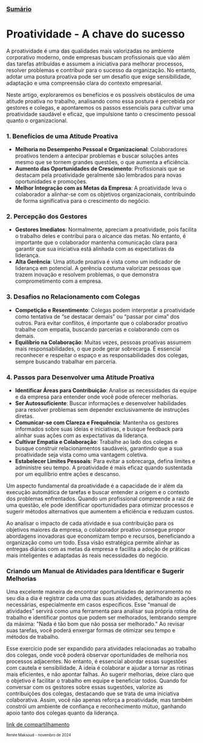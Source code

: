 ### [Sumário](<https://maksoud.github.io/Sumário>)
# Proatividade - A chave do sucesso

A proatividade é uma das qualidades mais valorizadas no ambiente corporativo moderno, onde empresas buscam profissionais que vão além das tarefas atribuídas e assumem a iniciativa para melhorar processos, resolver problemas e contribuir para o sucesso da organização. No entanto, adotar uma postura proativa pode ser um desafio que exige sensibilidade, adaptação e uma compreensão clara do contexto empresarial. 

Neste artigo, exploraremos os benefícios e os possíveis obstáculos de uma atitude proativa no trabalho, analisando como essa postura é percebida por gestores e colegas, e apontaremos os passos essenciais para cultivar uma proatividade saudável e eficaz, que impulsione tanto o crescimento pessoal quanto o organizacional.

### 1. **Benefícios de uma Atitude Proativa**
   - **Melhoria no Desempenho Pessoal e Organizacional**: Colaboradores proativos tendem a antecipar problemas e buscar soluções antes mesmo que se tornem grandes questões, o que aumenta a eficiência.
   - **Aumento das Oportunidades de Crescimento**: Profissionais que se destacam pela proatividade geralmente são lembrados para novas oportunidades e promoções.
   - **Melhor Integração com as Metas da Empresa**: A proatividade leva o colaborador a alinhar-se com os objetivos organizacionais, contribuindo de forma significativa para o crescimento do negócio.

### 2. **Percepção dos Gestores**
   - **Gestores Imediatos**: Normalmente, apreciam a proatividade, pois facilita o trabalho deles e contribui para o alcance das metas. No entanto, é importante que o colaborador mantenha comunicação clara para garantir que sua iniciativa está alinhada com as expectativas da liderança.
   - **Alta Gerência**: Uma atitude proativa é vista como um indicador de liderança em potencial. A gerência costuma valorizar pessoas que trazem inovação e resolvem problemas, o que demonstra comprometimento com a empresa.

### 3. **Desafios no Relacionamento com Colegas**
   - **Competição e Resentimento**: Colegas podem interpretar a proatividade como tentativa de “se destacar demais” ou “passar por cima” dos outros. Para evitar conflitos, é importante que o colaborador proativo trabalhe com empatia, buscando parcerias e colaborando com os demais.
   - **Equilíbrio na Colaboração**: Muitas vezes, pessoas proativas assumem mais responsabilidades, o que pode gerar sobrecarga. É essencial reconhecer e respeitar o espaço e as responsabilidades dos colegas, sempre buscando trabalhar em parceria.

### 4. **Passos para Desenvolver uma Atitude Proativa**
   - **Identificar Áreas para Contribuição**: Analise as necessidades da equipe e da empresa para entender onde você pode oferecer melhorias.
   - **Ser Autossuficiente**: Buscar informações e desenvolver habilidades para resolver problemas sem depender exclusivamente de instruções diretas.
   - **Comunicar-se com Clareza e Frequência**: Mantenha os gestores informados sobre suas ideias e iniciativas, e busque feedback para alinhar suas ações com as expectativas da liderança.
   - **Cultivar Empatia e Colaboração**: Trabalhe ao lado dos colegas e busque construir relacionamentos saudáveis, garantindo que a sua proatividade seja vista como uma vantagem coletiva.
   - **Estabelecer Limites Pessoais**: Para evitar a sobrecarga, defina limites e administre seu tempo. A proatividade é mais eficaz quando sustentada por um equilíbrio entre ações e descanso.

Um aspecto fundamental da proatividade é a capacidade de ir além da execução automática de tarefas e buscar entender a origem e o contexto dos problemas enfrentados. Quando um profissional compreende a raiz de uma questão, ele pode identificar oportunidades para otimizar processos e sugerir métodos alternativos que aumentem a eficiência e reduzam custos. 

Ao analisar o impacto de cada atividade e sua contribuição para os objetivos maiores da empresa, o colaborador proativo consegue propor abordagens inovadoras que economizam tempo e recursos, beneficiando a organização como um todo. Essa visão estratégica permite alinhar as entregas diárias com as metas da empresa e facilita a adoção de práticas mais inteligentes e adaptadas às reais necessidades do negócio.

### Criando um Manual de Atividades para Identificar e Sugerir Melhorias

Uma excelente maneira de encontrar oportunidades de aprimoramento no seu dia a dia é registrar cada uma das suas atividades, detalhando as ações necessárias, especialmente em casos específicos. Esse “manual de atividades” servirá como uma ferramenta para analisar sua própria rotina de trabalho e identificar pontos que podem ser melhorados, lembrando sempre da máxima: "Nada é tão bom que não possa ser melhorado." Ao revisar suas tarefas, você poderá enxergar formas de otimizar seu tempo e métodos de trabalho.

Esse exercício pode ser expandido para atividades relacionadas ao trabalho dos colegas, onde você poderá observar oportunidades de melhoria nos processos adjacentes. No entanto, é essencial abordar essas sugestões com cautela e sensibilidade. A ideia é colaborar e ajudar a tornar as rotinas mais eficientes, e não apontar falhas. Ao sugerir melhorias, deixe claro que o objetivo é facilitar o trabalho em equipe e beneficiar todos. Quando for conversar com os gestores sobre essas sugestões, valorize as contribuições dos colegas, destacando que se trata de uma iniciativa colaborativa. Assim, você não apenas reforça a proatividade, mas também constrói um ambiente de confiança e reconhecimento mútuo, ganhando apoio tanto dos colegas quanto da liderança.

[link de compartilhamento](<https://maksoud.github.io/Mente%20e%20Estudos/Proatividade%20-%20A%20chave%20do%20sucesso>)

<sup><sub>
Renée Maksoud - novembro de 2024
</sub></sup>